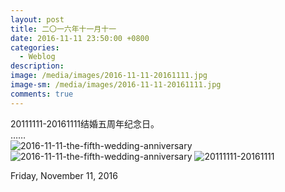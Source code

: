 ```yaml
---
layout: post
title: 二〇一六年十一月十一
date: 2016-11-11 23:50:00 +0800
categories:
  - Weblog
description:
image: /media/images/2016-11-11-20161111.jpg
image-sm: /media/images/2016-11-11-20161111.jpg
comments: true 
---
```


20111111-20161111结婚五周年纪念日。    
……    
![2016-11-11-the-fifth-wedding-anniversary]({{site.cdnlink}}/media/images/2016-11-11-the-fifth-wedding-anniversary-citizen.jpg)
![2016-11-11-the-fifth-wedding-anniversary]({{site.cdnlink}}/media/images/2016-11-11-the-fifth-wedding-anniversary-citizen-02.jpg)
![20111111-20161111]({{site.cdnlink}}/media/images/2016-11-11-20161111.jpg) 

Friday, November 11, 2016

